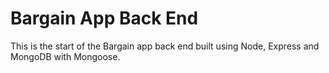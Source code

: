 # Bargain App Back End

This is the start of the Bargain app back end built using Node, Express and MongoDB with Mongoose.
